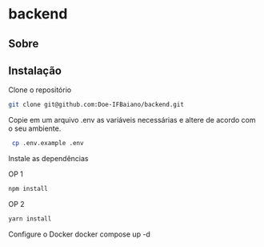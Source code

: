 # backend

## Sobre

## Instalação

Clone o repositório
 ```bash
 git clone git@github.com:Doe-IFBaiano/backend.git
 ```
 
 Copie em um arquivo .env as variáveis necessárias e altere de acordo com o seu ambiente.
 ```bash
  cp .env.example .env

 ```
 Instale as dependências

 OP 1
 
 ```bash
 npm install

 ```

 OP 2

 ```bash
 yarn install
 ```

Configure o Docker
docker compose up -d



